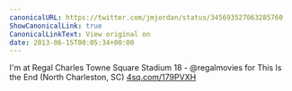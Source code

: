 ```yaml
---
canonicalURL: https://twitter.com/jmjordan/status/345693527063285760
ShowCanonicalLink: true
CanonicalLinkText: View original on
date: 2013-06-15T00:05:34+00:00
---
```

I'm at Regal Charles Towne Square Stadium 18 - @regalmovies for This Is the End (North Charleston, SC) [4sq.com/179PVXH](http://4sq.com/179PVXH)
